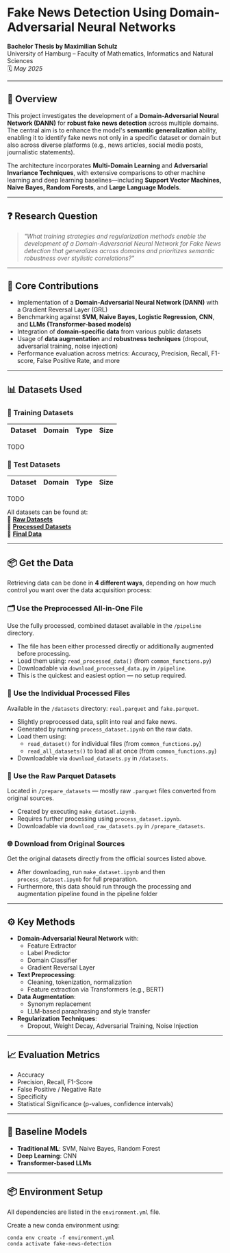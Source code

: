 # Fake News Detection Using Domain-Adversarial Neural Networks

**Bachelor Thesis by Maximilian Schulz**  
University of Hamburg – Faculty of Mathematics, Informatics and Natural Sciences  
🗓️ *May 2025*

---

## 📘 Overview

This project investigates the development of a **Domain-Adversarial Neural Network (DANN)** for **robust fake news detection** across multiple domains. The central aim is to enhance the model's **semantic generalization** ability, enabling it to identify fake news not only in a specific dataset or domain but also across diverse platforms (e.g., news articles, social media posts, journalistic statements).

The architecture incorporates **Multi-Domain Learning** and **Adversarial Invariance Techniques**, with extensive comparisons to other machine learning and deep learning baselines—including **Support Vector Machines, Naive Bayes, Random Forests**, and **Large Language Models**.

---

## ❓ Research Question

> _"What training strategies and regularization methods enable the development of a Domain-Adversarial Neural Network for Fake News detection that generalizes across domains and prioritizes semantic robustness over stylistic correlations?"_

---

## 🧠 Core Contributions

- Implementation of a **Domain-Adversarial Neural Network (DANN)** with a Gradient Reversal Layer (GRL)
- Benchmarking against **SVM, Naive Bayes, Logistic Regression, CNN**, and **LLMs (Transformer-based models)**
- Integration of **domain-specific data** from various public datasets
- Usage of **data augmentation** and **robustness techniques** (dropout, adversarial training, noise injection)
- Performance evaluation across metrics: Accuracy, Precision, Recall, F1-score, False Positive Rate, and more

---

## 📊 Datasets Used

### 🚂 Training Datasets

| Dataset | Domain | Type | Size |
|--------|--------|------|------|

TODO

### 🧪 Test Datasets

| Dataset | Domain | Type | Size |
|--------|--------|------|------|

TODO

All datasets can be found at:  
🔗 **[Raw Datasets](https://drive.google.com/drive/folders/1d_2XZ3N9c1Nmncj1CSrnQAaUaoG_xkyv?usp=share_link)** \
🔗 **[Processed Datasets](https://drive.google.com/drive/folders/1-uSCjx6wC7Rh-6gJ1MC0rUFKoF1chw42?usp=share_link)** \
🔗 **[Final Data](https://drive.google.com/drive/folders/1EZ1ci31e1I4LV1axNKYbe0fzqdbNky51?usp=sharing)**


---
## 📦 Get the Data

Retrieving data can be done in **4 different ways**, depending on how much control you want over the data acquisition process:

### 🗂️ Use the Preprocessed All-in-One File

Use the fully processed, combined dataset available in the `/pipeline` directory.  
- The file has been either processed directly or additionally augmented before processing.
- Load them using: `read_processed_data()` (from `common_functions.py`)
- Downloadable via `download_processed_data.py` in `/pipeline`.
- This is the quickest and easiest option — no setup required.



### 🧩 Use the Individual Processed Files

Available in the `/datasets` directory: `real.parquet` and `fake.parquet`.

- Slightly preprocessed data, split into real and fake news.
- Generated by running `process_dataset.ipynb` on the raw data.
- Load them using:
  - `read_dataset()` for individual files (from `common_functions.py`)
  - `read_all_datasets()` to load all at once (from `common_functions.py`)
- Downloadable via `download_datasets.py` in `/datasets`.



### 📁 Use the Raw Parquet Datasets

Located in `/prepare_datasets` — mostly raw `.parquet` files converted from original sources.

- Created by executing `make_dataset.ipynb`.
- Requires further processing using `process_dataset.ipynb`.
- Downloadable via `download_raw_datasets.py` in `/prepare_datasets`.



### 🌐 Download from Original Sources

Get the original datasets directly from the official sources listed above.

- After downloading, run `make_dataset.ipynb` and then `process_dataset.ipynb` for full preparation.
- Furthermore, this data should run through the processing and augmentation pipeline found in the pipeline folder


---

## ⚙️ Key Methods

- **Domain-Adversarial Neural Network** with:
  - Feature Extractor
  - Label Predictor
  - Domain Classifier
  - Gradient Reversal Layer
- **Text Preprocessing**:
  - Cleaning, tokenization, normalization
  - Feature extraction via Transformers (e.g., BERT)
- **Data Augmentation**:
  - Synonym replacement
  - LLM-based paraphrasing and style transfer
- **Regularization Techniques**:
  - Dropout, Weight Decay, Adversarial Training, Noise Injection

---

## 📈 Evaluation Metrics

- Accuracy
- Precision, Recall, F1-Score
- False Positive / Negative Rate
- Specificity
- Statistical Significance (p-values, confidence intervals)

---

## 🔬 Baseline Models

- **Traditional ML**: SVM, Naive Bayes, Random Forest
- **Deep Learning**: CNN
- **Transformer-based LLMs**

---

## 📦 Environment Setup

All dependencies are listed in the `environment.yml` file.

Create a new conda environment using:

`conda env create -f environment.yml` \
`conda activate fake-news-detection`





